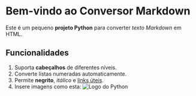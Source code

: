 # Bem-vindo ao Conversor Markdown

Este é um pequeno **projeto Python** para converter *texto Markdown* em HTML.

## Funcionalidades

1. Suporta **cabeçalhos** de diferentes níveis.
2. Converte listas numeradas automaticamente.
3. Permite **negrito**, *itálico* e [links úteis](https://www.python.org).
4. Insere imagens como esta:
   ![Logo do Python](https://www.python.org/static/community_logos/python-logo.png)
